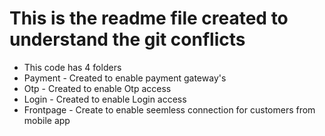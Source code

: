 # This is the readme file created to understand the git conflicts
  
- This code has 4 folders
- Payment   - Created to enable payment gateway's
- Otp       - Created to enable Otp access
- Login     - Created to enable Login access
- Frontpage - Create to enable seemless connection for customers from mobile app
